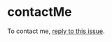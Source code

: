 # contactMe
To contact me, [reply to this issue](https://github.com/swiftSwathSee/contactMe/issues/1).

